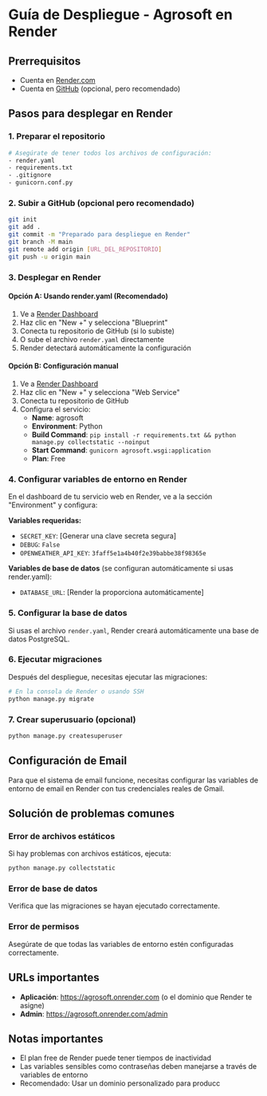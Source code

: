 # Guía de Despliegue - Agrosoft en Render

## Prerrequisitos
- Cuenta en [Render.com](https://render.com)
- Cuenta en [GitHub](https://github.com) (opcional, pero recomendado)

## Pasos para desplegar en Render

### 1. Preparar el repositorio
```bash
# Asegúrate de tener todos los archivos de configuración:
- render.yaml
- requirements.txt
- .gitignore
- gunicorn.conf.py
```

### 2. Subir a GitHub (opcional pero recomendado)
```bash
git init
git add .
git commit -m "Preparado para despliegue en Render"
git branch -M main
git remote add origin [URL_DEL_REPOSITORIO]
git push -u origin main
```

### 3. Desplegar en Render

#### Opción A: Usando render.yaml (Recomendado)
1. Ve a [Render Dashboard](https://dashboard.render.com)
2. Haz clic en "New +" y selecciona "Blueprint"
3. Conecta tu repositorio de GitHub (si lo subiste)
4. O sube el archivo `render.yaml` directamente
5. Render detectará automáticamente la configuración

#### Opción B: Configuración manual
1. Ve a [Render Dashboard](https://dashboard.render.com)
2. Haz clic en "New +" y selecciona "Web Service"
3. Conecta tu repositorio de GitHub
4. Configura el servicio:
   - **Name**: agrosoft
   - **Environment**: Python
   - **Build Command**: `pip install -r requirements.txt && python manage.py collectstatic --noinput`
   - **Start Command**: `gunicorn agrosoft.wsgi:application`
   - **Plan**: Free

### 4. Configurar variables de entorno en Render
En el dashboard de tu servicio web en Render, ve a la sección "Environment" y configura:

**Variables requeridas:**
- `SECRET_KEY`: [Generar una clave secreta segura]
- `DEBUG`: `False`
- `OPENWEATHER_API_KEY`: `3faff5e1a4b40f2e39babbe38f98365e`

**Variables de base de datos** (se configuran automáticamente si usas render.yaml):
- `DATABASE_URL`: [Render la proporciona automáticamente]

### 5. Configurar la base de datos
Si usas el archivo `render.yaml`, Render creará automáticamente una base de datos PostgreSQL.

### 6. Ejecutar migraciones
Después del despliegue, necesitas ejecutar las migraciones:

```bash
# En la consola de Render o usando SSH
python manage.py migrate
```

### 7. Crear superusuario (opcional)
```bash
python manage.py createsuperuser
```

## Configuración de Email
Para que el sistema de email funcione, necesitas configurar las variables de entorno de email en Render con tus credenciales reales de Gmail.

## Solución de problemas comunes

### Error de archivos estáticos
Si hay problemas con archivos estáticos, ejecuta:
```bash
python manage.py collectstatic
```

### Error de base de datos
Verifica que las migraciones se hayan ejecutado correctamente.

### Error de permisos
Asegúrate de que todas las variables de entorno estén configuradas correctamente.

## URLs importantes
- **Aplicación**: https://agrosoft.onrender.com (o el dominio que Render te asigne)
- **Admin**: https://agrosoft.onrender.com/admin

## Notas importantes
- El plan free de Render puede tener tiempos de inactividad
- Las variables sensibles como contraseñas deben manejarse a través de variables de entorno
- Recomendado: Usar un dominio personalizado para producc